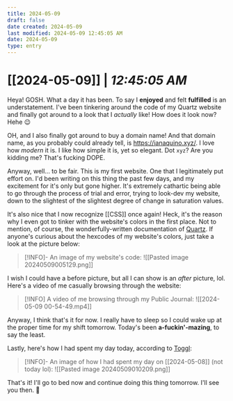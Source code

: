 ```yaml
---
title: 2024-05-09
draft: false
date created: 2024-05-09
last modified: 2024-05-09 12:45:05 AM
date: 2024-05-09
type: entry
---
```


# **[[2024-05-09]]** | *12:45:05 AM*

Heya! GOSH. What a day it has been. To say I **enjoyed** and felt **fulfilled** is an understatement. I've been tinkering around the code of my Quartz website and finally got around to a look that I *actually* like! How does it look now? Hehe 😉

OH, and I also finally got around to buy a domain name! And that domain name, as you probably could already tell, is https://ianaquino.xyz/. I love how *modern* it is. I like how simple it is, yet so elegant. Dot `xyz`? Are you kidding me? That's fucking DOPE.

Anyway, well... to be fair. This is my first website. One that I legitimately put effort on. I'd been writing on this thing the past few days, and my excitement for it's only but gone higher. It's extremely cathartic being able to go through the process of trial and error, trying to look-dev my website, down to the slightest of the slightest degree of change in saturation values.

It's also nice that I now recognize [[CSS]] once again! Heck, it's the reason why I even got to tinker with the website's colors in the first place. Not to mention, of course, the wonderfully-written documentation of [Quartz](https://quartz.jzhao.xyz/). If anyone's curious about the hexcodes of my website's colors, just take a look at the picture below:

>[!INFO]- An image of my website's code:
>![[Pasted image 20240509005129.png]]

I wish I could have a before picture, but all I can show is an *after* picture, lol. Here's a video of me casually browsing through the website:

>[!INFO] A video of me browsing through my Public Journal:
>![[2024-05-09 00-54-49.mp4]]

Anyway, I think that's it for now. I really have to sleep so I could wake up at the proper time for my shift tomorrow. Today's been **a-fuckin'-mazing**, to say the least.

Lastly, here's how I had spent my day today, according to [Toggl](https://track.toggl.com/profile#external-calendars):

>[!INFO]- An image of how I had spent my day on [[2024-05-08]] (not today lol):
> ![[Pasted image 20240509010209.png]]

That's it! I'll go to bed now and continue doing this thing tomorrow. I'll see you then. 🩶